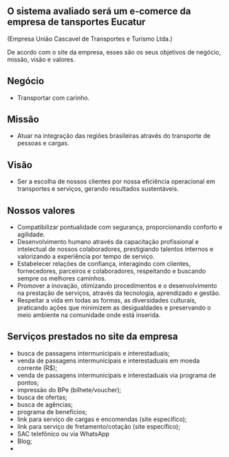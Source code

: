 ## O sistema avaliado será um e-comerce da empresa de tansportes Eucatur 
(Empresa União Cascavel de Transportes e Turismo Ltda.)

De acordo com o site da empresa, esses são os seus objetivos de negócio, missão, visão e valores.

## Negócio
  - Transportar com carinho.

## Missão
  - Atuar na integração das regiões brasileiras através do transporte de pessoas e cargas.

## Visão
  - Ser a escolha de nossos clientes por nossa eficiência operacional em transportes e serviços, gerando resultados sustentáveis.

## Nossos valores
  - Compatibilizar pontualidade com segurança, proporcionando conforto e agilidade.
  - Desenvolvimento humano através da capacitação profissional e intelectual de nossos colaboradores, prestigiando talentos internos e valorizando a experiência por tempo de serviço.
  - Estabelecer relações de confiança, interagindo com clientes, fornecedores, parceiros e colaboradores, respeitando e buscando sempre os melhores caminhos.
  - Promover a inovação, otimizando procedimentos e o desenvolvimento na prestação de serviços, através da tecnologia, aprendizado e gestão.
  - Respeitar a vida em todas as formas, as diversidades culturais, praticando ações que minimizem as desigualdades e preservando o meio ambiente na comunidade onde está inserida.

## Serviços prestados no site da empresa
  - busca de passagens intermunicipais e interestaduais;
  - venda de passagens intermunicipais e interestaduais em moeda corrente (R$);
  - venda de passagens intermunicipais e interestaduais via programa de pontos;
  - impressão do BPe (bilhete/voucher);
  - busca de ofertas;
  - busca de agências;
  - programa de benefícios;
  - link para serviço de cargas e encomendas (site específico);
  - link para serviço de fretamento/cotação (site específico);
  - SAC telefônico ou via WhatsApp
  - Blog;
  - 
